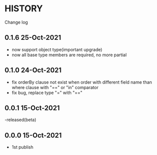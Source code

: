 # HISTORY

Change log

## 0.1.6 25-Oct-2021

- now support object type(important upgrade)
- now all base type members are required, no more partial

## 0.1.0 24-Oct-2021

- fix orderBy clause not exist when order with different field name than where clause with "==" or "in" comparator
- fix bug, replace type "=" with "=="

## 0.0.1 15-Oct-2021

-released(beta)

## 0.0.0 15-Oct-2021

- 1st publish
